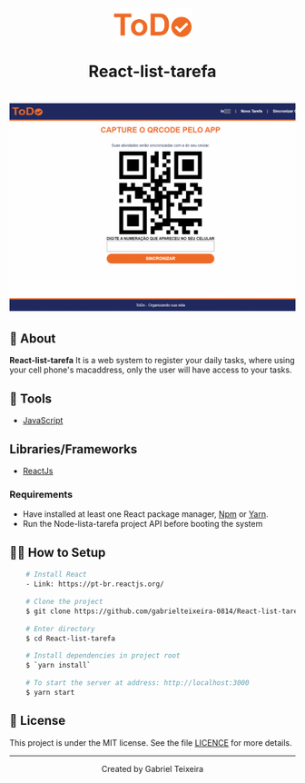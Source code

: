 <h1 align="center">
    <img height="60" src="src/assets/logo.png" />
    <p>React-list-tarefa</p>
</h1>

<h1>
  <img src="src/assets/lista-de-tarefa.gif" />
</h1>

## 🚨 About

**React-list-tarefa** It is a web system to register your daily tasks, where using your cell phone's macaddress, only the user will have access to your tasks. 


## 🔨 Tools

- [JavaScript]()

## Libraries/Frameworks

- [ReactJs](https://pt-br.reactjs.org/)

### Requirements

- Have installed at least one React package manager, [Npm](https://nodejs.org/en/) or [Yarn](https://yarnpkg.com/).
- Run the Node-lista-tarefa project API before booting the system

## 👨‍💻 How to Setup

```bash
    # Install React
    - Link: https://pt-br.reactjs.org/ 
```

```bash
    # Clone the project
    $ git clone https://github.com/gabrielteixeira-0814/React-list-tarefa.git 
```

```bash
    # Enter directory
    $ cd React-list-tarefa
```

```bash
    # Install dependencies in project root
    $ `yarn install`
```

```bash
    # To start the server at address: http://localhost:3000
    $ yarn start
```

## 📝 License

This project is under the MIT license. See the file <a href="https://github.com/gabrielteixeira-0814/React-list-tarefa/blob/main/LICENSE">LICENCE</a> for more details.

---

<p align="center">Created by Gabriel Teixeira</p>
